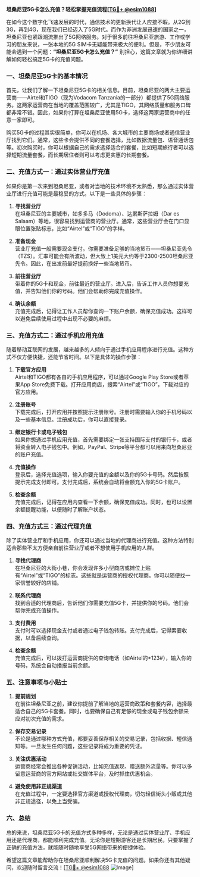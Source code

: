 **坦桑尼亚5G卡怎么充值？轻松掌握充值流程[[TG💪+ @esim1088](https://t.me/s/esim1088)]**

在如今这个数字化飞速发展的时代，通信技术的更新换代让人应接不暇。从2G到3G，再到4G，现在我们已经迈入了5G时代。而作为非洲发展迅速的国家之一，坦桑尼亚也紧跟潮流推出了5G网络服务。对于很多前往坦桑尼亚旅游、工作或学习的朋友来说，一张本地的5G SIM卡无疑能带来极大的便利。但是，不少朋友可能会遇到一个问题：**“坦桑尼亚5G卡怎么充值？”** 别担心，这篇文章就为你详细讲解如何轻松搞定5G卡的充值问题。

### 一、坦桑尼亚5G卡的基本情况

首先，让我们了解一下坦桑尼亚5G卡的相关信息。目前，坦桑尼亚的两大主要运营商——Airtel和TIGO（现为Vodacom Tanzania的一部分）都提供了5G网络服务。这两家运营商在当地的覆盖范围较广，尤其是TIGO，其网络质量和服务口碑都非常不错。因此，如果你打算在坦桑尼亚使用5G卡，选择这两家运营商中的任意一家即可。

购买5G卡的过程其实很简单，你可以在机场、各大城市的主要商场或者通信营业厅找到它们。通常，这些卡会提供不同的套餐选择，比如数据流量包、语音通话包等。初次购买时，你可以根据自己的需求选择适合的套餐，比如短期旅行者可以选择短期流量套餐，而长期居住者则可以考虑更实惠的长期套餐。

### 二、充值方式一：通过实体营业厅充值

如果你是第一次来到坦桑尼亚，或者对当地的技术环境不太熟悉，那么通过实体营业厅进行充值可能是最稳妥的方式。以下是一些具体的步骤：

1. **寻找营业厅**  
   在坦桑尼亚的主要城市，如多多马（Dodoma）、达累斯萨拉姆（Dar es Salaam）等地，很容易找到运营商的营业厅。通常，这些营业厅会在门口显眼位置张贴标志，比如“Airtel”或“TIGO”的字样。

2. **准备现金**  
   营业厅充值一般需要现金支付。你需要准备足够的当地货币——坦桑尼亚先令（TZS）。汇率可能会有所波动，但大致上1美元大约等于2300-2500坦桑尼亚先令。因此，在出发前最好提前换好一些当地货币。

3. **前往营业厅**  
   带着你的5G卡和现金，前往最近的营业厅。进入后，告诉工作人员你想要充值，并告知他们你的号码。他们会帮助你完成充值操作。

4. **确认余额**  
   充值完成后，记得让工作人员帮你查询一下账户余额，确保充值成功。这样可以避免后续使用过程中出现不必要的麻烦。

### 三、充值方式二：通过手机应用充值

随着移动互联网的发展，越来越多的人倾向于通过手机应用程序进行充值。这种方式不仅方便快捷，还能节省时间。以下是具体的操作步骤：

1. **下载官方应用**  
   Airtel和TIGO都有各自的手机应用程序，可以通过Google Play Store或者苹果App Store免费下载。打开应用商店，搜索“Airtel”或“TIGO”，下载对应的官方应用。

2. **注册账号**  
   下载完成后，打开应用并按照提示注册账号。注册时需要输入你的手机号码以及一些基本信息。注册成功后，你可以直接登录。

3. **绑定银行卡或电子钱包**  
   如果你想通过手机应用充值，首先需要绑定一张支持国际支付的银行卡，或者将资金转入电子钱包中。例如，PayPal、Stripe等平台都可以用来向坦桑尼亚的账户充值。

4. **充值操作**  
   登录后，选择充值选项，输入你要充值的金额以及你的5G卡号码。然后按照提示完成支付即可。支付完成后，系统会自动将金额充入你的5G卡账户。

5. **检查余额**  
   充值完成后，记得在应用内查看一下余额，确保充值成功。同时，也可以设置余额提醒功能，以便随时了解账户状态。

### 四、充值方式三：通过代理充值

除了实体营业厅和手机应用，你还可以通过当地的代理商进行充值。这种方法特别适合那些不太方便亲自前往营业厅或者不想使用手机应用的人群。

1. **寻找代理商**  
   在坦桑尼亚的大街小巷，你会发现许多小型商店或摊位上贴有“Airtel”或“TIGO”的标志。这些就是运营商的授权代理商。你可以随便找一家信誉较好的店铺。

2. **联系代理商**  
   找到合适的代理商后，告诉他们你需要充值5G卡，并提供你的号码。他们会帮你完成充值操作。

3. **支付费用**  
   支付时可以选择现金支付或者通过电子钱包转账。支付完成后，记得索要收据，以备后续查询。

4. **检查余额**  
   充值完成后，可以拨打运营商提供的查询电话（如Airtel的*123#），输入你的号码，系统会自动播报当前余额。

### 五、注意事项与小贴士

1. **提前规划**  
   在前往坦桑尼亚之前，建议你提前了解当地的运营商政策和套餐内容，选择最适合自己的5G卡套餐。同时，也要确保自己有足够的现金或电子钱包余额来应对初次充值的需求。

2. **保存交易记录**  
   不论是通过哪种方式充值，都要妥善保存相关的交易记录，包括收据、短信通知等。一旦发生任何问题，这些记录将成为重要的凭证。

3. **关注优惠活动**  
   运营商经常会推出各种促销活动，比如充值返现、赠送额外流量等。你可以多留意运营商的官方网站或社交媒体平台，及时抓住优惠机会。

4. **避免使用非正规渠道**  
   在充值过程中，一定要选择官方渠道或授权代理商，切勿轻信街头小贩或其他非正规途径，以免上当受骗。

### 六、总结

总的来说，坦桑尼亚5G卡的充值方式多种多样，无论是通过实体营业厅、手机应用还是代理商，都能顺利完成充值。无论你是短期游客还是长期居民，只要掌握了正确的充值方法，就能随时随地享受5G网络带来的便捷体验。

希望这篇文章能帮助你在坦桑尼亚顺利解决5G卡充值的问题。如果你还有其他疑问，欢迎随时留言交流！[[TG💪+ @esim1088](https://t.me/s/esim1088) ![Image](https://i.postimg.cc/4NQfJmqS/Snipaste-2025-05-13-00-14-12.png)]